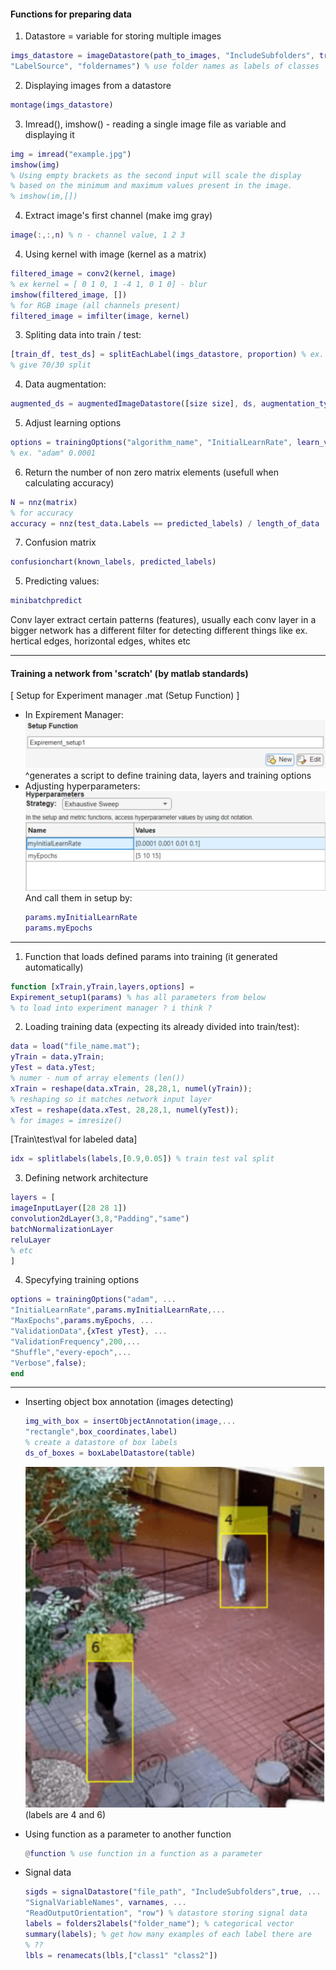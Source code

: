 #### Functions for preparing data 

1. Datastore = variable for storing multiple images
```matlab
imgs_datastore = imageDatastore(path_to_images, "IncludeSubfolders", true, 
"LabelSource", "foldernames") % use folder names as labels of classes
```

2. Displaying images from a datastore
```matlab
montage(imgs_datastore)
```

3. Imread(), imshow() - reading a single image file as variable and displaying it
```matlab
img = imread("example.jpg")
imshow(img)
% Using empty brackets as the second input will scale the display 
% based on the minimum and maximum values present in the image.
% imshow(im,[])
```

4. Extract image's first channel (make img gray)
```matlab
image(:,:,n) % n - channel value, 1 2 3
```
4. Using kernel with image (kernel as a matrix)
```matlab
filtered_image = conv2(kernel, image)
% ex kernel = [ 0 1 0, 1 -4 1, 0 1 0] - blur
imshow(filtered_image, [])
% for RGB image (all channels present)
filtered_image = imfilter(image, kernel)
```


3. Spliting data into train / test:
```matlab 
[train_df, test_ds] = splitEachLabel(imgs_datastore, proportion) % ex. 0.7 will 
% give 70/30 split
```
4. Data augmentation:
```matlab
augmented_ds = augmentedImageDatastore([size size], ds, augmentation_type)
```
5. Adjust learning options
```matlab
options = trainingOptions("algorithm_name", "InitialLearnRate", learn_value)
% ex. "adam" 0.0001
```

6. Return the number of non zero matrix elements (usefull when calculating accuracy)
```matlab
N = nnz(matrix)
% for accuracy
accuracy = nnz(test_data.Labels == predicted_labels) / length_of_data
```
7. Confusion matrix
```matlab
confusionchart(known_labels, predicted_labels)
```

5. Predicting values:
```matlab
minibatchpredict
```

Conv layer extract certain patterns (features), usually each conv layer in a bigger network has a different filter for detecting different things like ex. hertical edges, horizontal edges, whites etc

---

#### Training a network from 'scratch' (by matlab standards)
[ Setup for Experiment manager .mat (Setup Function) ] 
- In Expirement Manager:
![matlab_1](../imgs/MATLAB_1.png)
^generates a script to define training data, layers and training options
- Adjusting hyperparameters:
![matlab_2](../imgs/MATLAB_2.png)
And call them in setup by:
    ```matlab
    params.myInitialLearnRate
    params.myEpochs
    ```
---
1. Function that loads defined params into training (it generated automatically)
```matlab
function [xTrain,yTrain,layers,options] =
Expirement_setup1(params) % has all parameters from below
% to load into experiment manager ? i think ?
```
2. Loading training data (expecting its already divided into train/test):
```matlab
data = load("file_name.mat");
yTrain = data.yTrain;
yTest = data.yTest;
% numer - num of array elements (len())
xTrain = reshape(data.xTrain, 28,28,1, numel(yTrain));
% reshaping so it matches network input layer
xTest = reshape(data.xTest, 28,28,1, numel(yTest));
% for images = imresize()
```
[Train\test\val for labeled data]
```matlab
idx = splitlabels(labels,[0.9,0.05]) % train test val split
```
3. Defining network architecture
```matlab
layers = [
imageInputLayer([28 28 1])
convolution2dLayer(3,8,"Padding","same")
batchNormalizationLayer
reluLayer
% etc
]
```
4. Specyfying training options
```matlab
options = trainingOptions("adam", ...
"InitialLearnRate",params.myInitialLearnRate,...
"MaxEpochs",params.myEpochs, ...
"ValidationData",{xTest yTest}, ...
"ValidationFrequency",200,...
"Shuffle","every-epoch",...
"Verbose",false);
end
```
---
- Inserting object box annotation (images detecting)
    ```matlab
    img_with_box = insertObjectAnnotation(image,...
    "rectangle",box_coordinates,label)
    % create a datastore of box labels
    ds_of_boxes = boxLabelDatastore(table)
    ```
    ![alt text](../imgs/MATLAB_3.png)
    (labels are 4 and 6)

- Using function as a parameter to another function
    ```matlab
    @function % use function in a function as a parameter
    ```
- Signal data
    ```matlab
    sigds = signalDatastore("file_path", "IncludeSubfolders",true, ...
    "SignalVariableNames", varnames, ...
    "ReadOutputOrientation", "row") % datastore storing signal data
    labels = folders2labels("folder_name"); % categorical vector
    summary(labels); % get how many examples of each label there are
    % ??
    lbls = renamecats(lbls,["class1" "class2"])
    ```